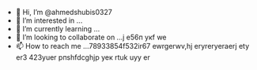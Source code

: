 - 👋 Hi, I’m @ahmedshubis0327
- 👀 I’m interested in ...
- 🌱 I’m currently learning ...
- 💞️ I’m looking to collaborate on ...j e56п укf we
- 📫 How to reach me ...78933854f532ir67 ewrgerwv,hj eryreryeraerj ety er3
423yuer рпshfdcghjр уек rtuk uyy er
<!---jd yti r67 ir678r
ahmedshubis0327/ahmedshubis0327 is a ✨ special ✨ repository because its `README.md` (this file) appears on your GitHub profile.
You can click the Preview link to take a look at your changes.
--->
